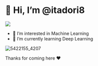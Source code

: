 # 👋 Hi, I’m @itadori8

![](https://komarev.com/ghpvc/?username=prchow&color=red)


- 👀 I’m interested in Machine Learning
- 🌱 I’m currently learning Deep Learning

![5422155_4207](https://github.com/itadori8/itadori8/assets/147836678/615f9c9f-f842-4a6a-bb8f-16c0a37036d5)


Thanks for coming here ❤️


